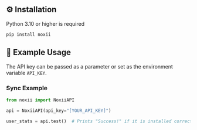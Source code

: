 ## ⚙️ Installation
Python 3.10 or higher is required
```
pip install noxii
```

## 🚀 Example Usage
The API key can be passed as a parameter or set as the environment variable `API_KEY`.

### Sync Example
```python
from noxii import NoxiiAPI

api = NoxiiAPI(api_key="[YOUR_API_KEY]")

user_stats = api.test()  # Prints "Success!" if it is installed correctly
```
